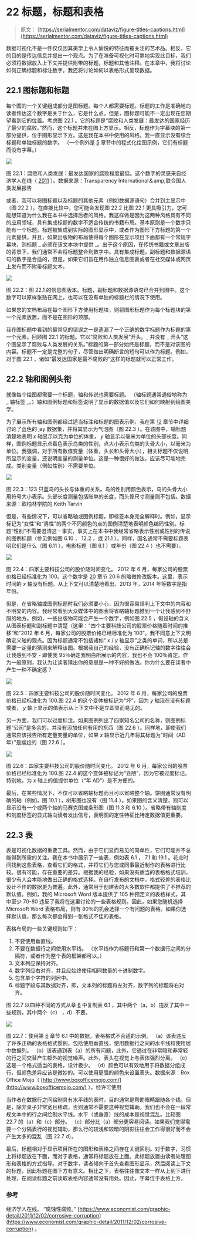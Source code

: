 # 22 标题，标题和表格

> 原文： [https://serialmentor.com/dataviz/figure-titles-captions.html](https://serialmentor.com/dataviz/figure-titles-captions.html)

数据可视化不是一件仅仅因其美学上令人愉悦的特征而被关注的艺术品。相反，它的目的是传达信息并提出一个观点。为了在准备可视化时可靠地实现此目标，我们必须将数据放入上下文并提供附带的标题，标题和其他注释。在本章中，我将讨论如何正确标题和标注数字。我还将讨论如何以表格形式呈现数据。

## 22.1 图标题和标题

每个图的一个关键组成部分是图标题。每个人都需要标题。标题的工作是准确地向读者传达这个数字是关于什么，它是什么点。但是，图标题可能不一定出现在您期望看到它的位置。考虑图 22.1 。它的标题是“腐败和人类发展：最发达的国家经历了最少的腐败。”然而，这个标题并未在图上方显示。相反，标题作为字幕块的第一部分提供，位于图形显示下方。这是我在本书中使用的风格。我一直显示没有综合标题和单独标题的数字。 （一个例外是 [5](directory-of-visualizations.html#directory-of-visualizations) 章节中的程式化绘图示例，它们有标题而没有字幕。）

![](img/b1ac40846abe87e7e818f860d22efb27.jpg)

图 22.1：腐败和人类发展：最发达国家的腐败程度最低。这个数字的灵感来自经济学人在线（ [2011](#ref-Economist-corruption) ）。数据来源：Transparency International＆amp;联合国人类发展报告

或者，我可以将图标题以及标题的其他元素（例如数据源语句）合并到主显示中（图 22.2 ）。在直接比较中，您可能会发现图 22.2 比图 22.1 更具吸引力，您可能想知道为什么我在本书中选择后者的风格。我这样做是因为这两种风格具有不同的应用领域，具有集成标题的数字不适合传统的书籍布局。基本原则是一个数字只能有一个标题。标题被集成到实际的图形显示中，或者作为图形下方标题的第一个元素提供。并且，如果出版物的布局使得每个图形在显示项目下面都有一个常规字幕块，则标题 _ 必须在该文本块中提供 _。出于这个原因，在传统书籍或文章出版的背景下，我们通常不会将标题整合到数字中。具有集成标题，副标题和数据源语句的数字是合适的，但是，如果它们旨在用作独立信息图表或者在社交媒体或网页上发布而不附带标题文本。

![](img/b033ea183f421173894738328128dff3.jpg)

图 22.2：图 22.1 的信息图版本。标题，副标题和数据源语句已合并到图中。这个数字可以原样张贴在网上，也可以在没有单独的标题栏的情况下使用。

如果您的文档布局在每个图形下方使用标题块，则将图形标题作为每个标题块的第一个元素放置，而不是在图形的顶部。

我在图标题中看到的最常见的错误之一是遗漏了一个正确的数字标题作为标题的第一个元素。回顾图 22.1 的标题。它以“腐败和人类发展”开头。_ 并没有 _ 开头“这个图显示了腐败与人类发展的关系。”标题的第一部分始终是标题，而不是对该图的内容。标题不一定是完整的句子，尽管做出明确断言的短句可以作为标题。例如，对于图 22.1 ，诸如“最发达国家是最不腐败的”这样的标题就可以正常工作。

## 22.2 轴和图例头衔

就像每个绘图都需要一个标题，轴和传说也需要标题。 （轴标题通常通俗地称为 _ 轴标签 _。）轴和图例标题和标签说明了显示的数据值以及它们如何映射到绘图美学。

为了展示所有轴和图例都经过适当标注和标题的图表示例，我在第 [12](visualizing-associations.html#visualizing-associations) 章节中详细讨论了蓝色的 jay 数据集，并将其显示为气泡图（图 22.3 ）。在该图中，轴标题清楚地表明 *x* 轴显示以克为单位的体重， *y* 轴显示以毫米为单位的头部长度。同样，图例标题显示点着色表示鸟类的性别，点大小表示鸟类的头骨大小，以毫米为单位。我强调，对于所有数值变量（体重，头长和头骨大小），相关标题不仅说明所显示的变量，还说明变量的测量单位。这是一种很好的做法，应该尽可能地完成。类别变量（例如性别）不需要单位。

![](img/e154f6a3229c86a28111043f4cfc784a.jpg)

图 22.3：123 只蓝鸟的头长与体重的关系。鸟的性别用颜色表示，鸟的头骨大小用符号大小表示。头部长度测量包括账单的长度，而头骨尺寸测量则不包括。数据来源：欧柏林学院的 Keith Tarvin

但是，有些情况下，可以省略轴或图例标题，即标签本身完全解释时。例如，显示标记为“女性”和“男性”的两个不同颜色的点的图例清楚地表明颜色编码性别。标题“性别”不需要澄清这一事实，事实上在本书中我经常省略表示性别或性别的传说的图例标题（参见例如图 6.10 ， 12.2 ，或 21.1 ）。同样，国名通常不需要标题表明它们是什么（图 6.11 ），电影标题（图 6.1 ）或年份（图 22.4 ）也不需要）。

![](img/6242b71901efdc537bd6b60c368d6974.jpg)

图 22.4：四家主要科技公司的股价随时间变化。 2012 年 6 月，每家公司的股票价格已经标准化为 100。这个数字是 [20](redundant-coding.html#redundant-coding) 章节 20.6 的略微修改版本。这里，表示时间的 *x* 轴没有标题。从上下文可以清楚地看出，2013 年，2014 年等数字是指年份。

但是，在省略轴或图例标题时我们必须要小心，因为很容易误判上下文中的内容和不明显的内容。我经常看到大众媒体中的图表将省略轴标题推到一个让我感到不舒服的地方。例如，一些出版物可能会产生一个数字，例如图 22.5 ，假设轴的含义从图表标题和副标题中清楚（这里：“四个主要科技公司的股票价格随着时间的推移”和“2012 年 6 月，每家公司的股票价格已经标准化为 100”。我不同意上下文明确定义轴的观点。因为标题通常不包括诸如“ *x* / *y* 轴显示”之类的单词，所以总是需要一定量的猜测来解释该图。根据我自己的经验，没有正确标记轴的数字往往会让我感到不安 - 即使我 95％确定我明白所展示的内容，我也不会 100％肯定。作为一般原则，我认为让读者猜出你的意思是一种不好的做法。你为什么要在读者中产生一种不确定感？

![](img/f314ecdfcd25b4ebb0c8523cc1ead771.jpg)

图 22.5：四家主要科技公司的股价随时间变化。 2012 年 6 月，每家公司的股票价格已经标准化为 100.图 22.4 的这个变体被标记为“坏”，因为 *y* 轴现在没有标题或者， *y* 轴上显示的值表示从上下文中不是立即显而易见的。

另一方面，我们可以过度标注。如果图例列出了四家知名公司的名称，则图例标题“公司”是多余的，并没有添加任何有用的东西（图 22.6 ）。同样地，即使我们通常应该报告所有定量变量的单位，如果 *x* 轴显示近几年将其标题为“时间（AD 年）”是尴尬的（图 22.6 ）。

![](img/c66f463634165f7e8d486ce6d6bc0d99.jpg)

图 22.6：四家主要科技公司的股价随时间变化。 2012 年 6 月，每家公司的股票价格已经标准化为 100.图 22.4 的这个变体被标记为“丑陋”，因为它被过度标记。特别地，为 *x* 轴上的值提供单位（“年 AD”）是不方便的。

最后，在某些情况下，不仅可以省略轴标题而且可以省略整个轴。饼图通常没有明确的轴（例如，图 10.1 ），树形图也没有（图 11.4 ）。如果图的含义清楚，则可以显示没有一个或两个轴的马赛克图或条形图（图 11.3 和 6.10 ）。省略带有轴刻度和刻度标签的显式轴向读者发出信号，表明图的定性特征比特定数据值更重要。

## 22.3 表

表是可视化数据的重要工具。然而，由于它们显而易见的简单性，它们可能并不总能得到所需的关注。我在本书中展示了一些表，例如表 6.1 ， 7.1 和 19.1 。花点时间找到这些表格，查看它们的格式，并将它们与您或同事最近制作的表格进行比较。很有可能，存在重要的差异。根据我的经验，如果没有适当的表格格式培训，很少有人会本能地做出正确的格式选择。在自行发布的文档中，格式较差的表格比设计不佳的数据更为普遍。此外，通常用于创建表的大多数软件都提供了不推荐的默认值。例如，我的 Microsoft Word 版本提供了 105 种预定义的表格样式，其中至少 70-80 违反了我将在这里讨论的一些表格规则。因此，如果您随机选择 Microsoft Word 表格布局，则有 80％的机会选择一个有问题的表格。如果你选择默认值，那么每次都会得到一张格式不佳的表格。

表格布局的一些关键规则如下：

1.  不要使用垂直线。
2.  不要在数据行之间使用水平线。 （水平线作为标题行和第一个数据行之间的分隔符，或者作为整个表的框架都可以。）
3.  文本列应保持对齐。
4.  数字列应右对齐，并且应始终使用相同数量的十进制数字。
5.  包含单个字符的列居中。
6.  标题字段与其数据对齐，即，文本列的标题将左对齐，数字列的标题将右对齐。

图 22.7 以四种不同的方式从章 [6](visualizing-amounts.html#visualizing-amounts) 中复制表 6.1 ，其中两个（a，b）违反了其中一些规则，其中两个（c） ，d）不要。

![](img/61f0f5a51bb2d3d070d4ff073d727874.jpg)

图 22.7：使用第 [6](visualizing-amounts.html#visualizing-amounts) 章节 6.1 中的数据，表格格式不合适的示例。 （a）该表违反了许多正确的表格格式惯例，包括使用垂直线，使用数据行之间的水平线和使用居中数据列。 （b）该表遇到表（a）的所有问题，此外，它通过在非常暗和非常轻的行之间交替产生额外的视觉噪声。此外，表头在视觉上与表体强烈分离。 （c）这是一个格式适当的表格，设计极少。 （d）颜色可以有效地用于将数据分组成行，但颜色差异应该是微妙的。可以使用更强的颜色来设置表头。数据来源：Box Office Mojo（ [http://www.boxofficemojo.com/](http://www.boxofficemojo.com/) ）。经许可使用

当作者在数据行之间绘制具有水平线的表时，目的通常是帮助眼睛跟随各个线。但是，除非桌子非常宽且稀疏，否则通常不需要这种视觉辅助。我们也不会在一段常规文本中的行之间绘制水平线。水平（或垂直）线的成本是视觉混乱。比较图 22.7 的（a）和（c）部分。 （c）部分比（a）部分更容易阅读。如果我们觉得需要一个分隔表行的视觉辅助，那么行的较浅和较暗的阴影往往会工作得很好而不会产生太多的混乱（图 22.7 d）。

最后，标题相对于显示项目所在的图形和表格之间存在关键区别。对于数字，习惯上将标题放在下面，而对于表格，通常将标题放在上面。此标题放置由读者处理图形和表格的方式指导。对于数字，读者倾向于首先查看图形显示，然后阅读上下文的标题，因此标题在图下方有意义。相比之下，表格往往像文本一样从上到下进行处理，在阅读标题之前读取表格内容通常没有用处。因此，字幕位于表格上方。

### 参考

经济学人在线。 “腐蚀性腐败。” [https://www.economist.com/graphic-detail/2011/12/02/corrosive-corruption](https://www.economist.com/graphic-detail/2011/12/02/corrosive-corruption) 。